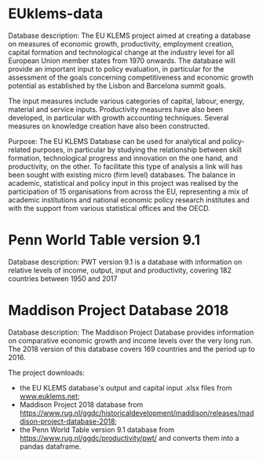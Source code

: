 # EUklems-data

Database description: The EU KLEMS project aimed at creating a database on measures of economic growth, productivity, employment creation, capital formation and technological change at the industry level for all European Union member states from 1970 onwards. The database will provide an important input to policy evaluation, in particular for the assessment of the goals concerning competitiveness and economic growth potential as established by the Lisbon and Barcelona summit goals.

The input measures include various categories of capital, labour, energy, material and service inputs. Productivity measures have also been developed, in particular with growth accounting techniques. Several measures on knowledge creation have also been constructed.

Purpose: The EU KLEMS Database can be used for analytical and policy-related purposes, in particular by studying the relationship between skill formation, technological progress and innovation on the one hand, and productivity, on the other. To facilitate this type of analysis a link will has been sought with existing micro (firm level) databases. The balance in academic, statistical and policy input in this project was realised by the participation of 15 organisations from across the EU, representing a mix of academic institutions and national economic policy research institutes and with the support from various statistical offices and the OECD.

# Penn World Table version 9.1
Database description: PWT version 9.1 is a database with information on relative levels of income, output, input and productivity, covering 182 countries between 1950 and 2017

# Maddison Project Database 2018

Database description: The Maddison Project Database provides information on comparative economic growth and income levels over the very long run. The 2018 version of this database covers 169 countries and the period up to 2016.

The project downloads:
- the EU KLEMS database's output and capital input .xlsx files from www.euklems.net;
- Maddison Project 2018 database from https://www.rug.nl/ggdc/historicaldevelopment/maddison/releases/maddison-project-database-2018;
- the Penn World Table version 9.1 database from https://www.rug.nl/ggdc/productivity/pwt/
and converts them into a pandas dataframe.
